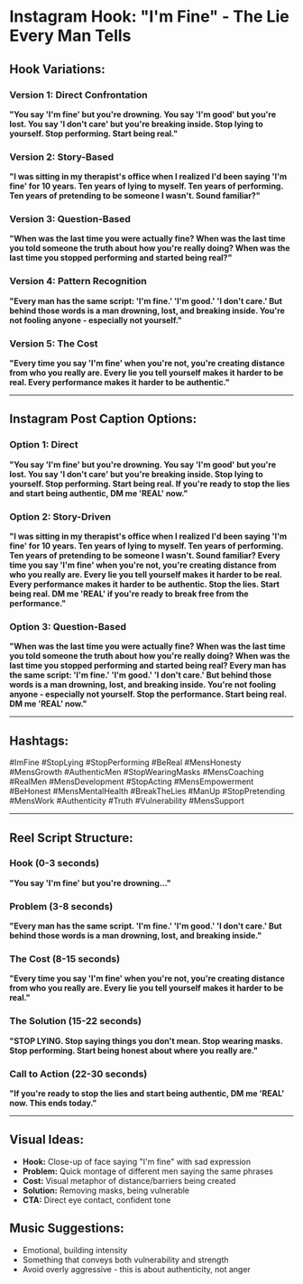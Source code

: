 # Instagram Hook: "I'm Fine" - The Lie Every Man Tells

## Hook Variations:

### Version 1: Direct Confrontation
**"You say 'I'm fine' but you're drowning. You say 'I'm good' but you're lost. You say 'I don't care' but you're breaking inside. Stop lying to yourself. Stop performing. Start being real."**

### Version 2: Story-Based
**"I was sitting in my therapist's office when I realized I'd been saying 'I'm fine' for 10 years. Ten years of lying to myself. Ten years of performing. Ten years of pretending to be someone I wasn't. Sound familiar?"**

### Version 3: Question-Based
**"When was the last time you were actually fine? When was the last time you told someone the truth about how you're really doing? When was the last time you stopped performing and started being real?"**

### Version 4: Pattern Recognition
**"Every man has the same script: 'I'm fine.' 'I'm good.' 'I don't care.' But behind those words is a man drowning, lost, and breaking inside. You're not fooling anyone - especially not yourself."**

### Version 5: The Cost
**"Every time you say 'I'm fine' when you're not, you're creating distance from who you really are. Every lie you tell yourself makes it harder to be real. Every performance makes it harder to be authentic."**

---

## Instagram Post Caption Options:

### Option 1: Direct
**"You say 'I'm fine' but you're drowning. You say 'I'm good' but you're lost. You say 'I don't care' but you're breaking inside. Stop lying to yourself. Stop performing. Start being real. If you're ready to stop the lies and start being authentic, DM me 'REAL' now."**

### Option 2: Story-Driven
**"I was sitting in my therapist's office when I realized I'd been saying 'I'm fine' for 10 years. Ten years of lying to myself. Ten years of performing. Ten years of pretending to be someone I wasn't. Sound familiar? Every time you say 'I'm fine' when you're not, you're creating distance from who you really are. Every lie you tell yourself makes it harder to be real. Every performance makes it harder to be authentic. Stop the lies. Start being real. DM me 'REAL' if you're ready to break free from the performance."**

### Option 3: Question-Based
**"When was the last time you were actually fine? When was the last time you told someone the truth about how you're really doing? When was the last time you stopped performing and started being real? Every man has the same script: 'I'm fine.' 'I'm good.' 'I don't care.' But behind those words is a man drowning, lost, and breaking inside. You're not fooling anyone - especially not yourself. Stop the performance. Start being real. DM me 'REAL' now."**

---

## Hashtags:
#ImFine #StopLying #StopPerforming #BeReal #MensHonesty #MensGrowth #AuthenticMen #StopWearingMasks #MensCoaching #RealMen #MensDevelopment #StopActing #MensEmpowerment #BeHonest #MensMentalHealth #BreakTheLies #ManUp #StopPretending #MensWork #Authenticity #Truth #Vulnerability #MensSupport

---

## Reel Script Structure:

### Hook (0-3 seconds)
**"You say 'I'm fine' but you're drowning..."**

### Problem (3-8 seconds)
**"Every man has the same script. 'I'm fine.' 'I'm good.' 'I don't care.' But behind those words is a man drowning, lost, and breaking inside."**

### The Cost (8-15 seconds)
**"Every time you say 'I'm fine' when you're not, you're creating distance from who you really are. Every lie you tell yourself makes it harder to be real."**

### The Solution (15-22 seconds)
**"STOP LYING. Stop saying things you don't mean. Stop wearing masks. Stop performing. Start being honest about where you really are."**

### Call to Action (22-30 seconds)
**"If you're ready to stop the lies and start being authentic, DM me 'REAL' now. This ends today."**

---

## Visual Ideas:
- **Hook:** Close-up of face saying "I'm fine" with sad expression
- **Problem:** Quick montage of different men saying the same phrases
- **Cost:** Visual metaphor of distance/barriers being created
- **Solution:** Removing masks, being vulnerable
- **CTA:** Direct eye contact, confident tone

## Music Suggestions:
- Emotional, building intensity
- Something that conveys both vulnerability and strength
- Avoid overly aggressive - this is about authenticity, not anger